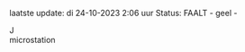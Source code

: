 laatste update: 
di 24-10-2023  2:06   uur 
Status: FAALT - geel - 
<div class="service R">J</div><div class="service Y">microstation</div>